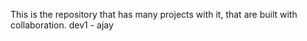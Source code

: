 This is the repository that has many projects with it, that are built with collaboration.
dev1 - ajay